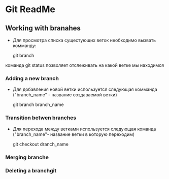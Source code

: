 # Git ReadMe
## Working with branahes

* Для просмотра списка сущестующих веток необходимо вызвать комманду: 

    git branch

команда git status позволяет отслеживать на какой ветке мы находимся
### Adding a new branch

* Для добавления новой ветки используется следующая комманда ("branch_name" - название создаваемой ветки)

    git branch branch_name

### Transition betwen branches

* Для перехода между ветками используется следующая команда ("branch_name"- название ветки в которую переходим)

    git checkout dranch_name
### Merging branche
### Deleting a branchgit 